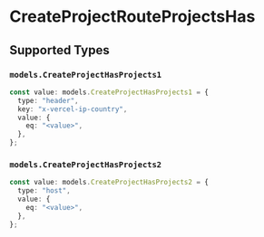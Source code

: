 # CreateProjectRouteProjectsHas


## Supported Types

### `models.CreateProjectHasProjects1`

```typescript
const value: models.CreateProjectHasProjects1 = {
  type: "header",
  key: "x-vercel-ip-country",
  value: {
    eq: "<value>",
  },
};
```

### `models.CreateProjectHasProjects2`

```typescript
const value: models.CreateProjectHasProjects2 = {
  type: "host",
  value: {
    eq: "<value>",
  },
};
```

